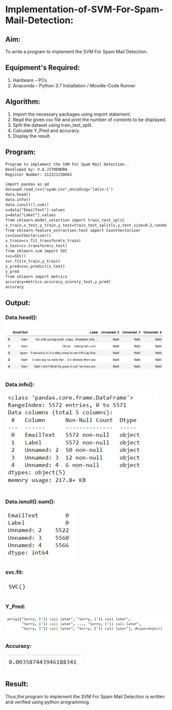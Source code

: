 # Implementation-of-SVM-For-Spam-Mail-Detection:

## Aim:
To write a program to implement the SVM For Spam Mail Detection.

## Equipment's Required:
1. Hardware – PCs
2. Anaconda – Python 3.7 Installation / Moodle-Code Runner

## Algorithm:

1. Import the necessary packages using import statement.
2. Read the given csv file and print the number of contents to be displayed.
3. Split the dataset using train_test_split.
4. Calculate Y_Pred and accuracy.
5. Display the result.

## Program:
~~~
Program to implement the SVM For Spam Mail Detection..
Developed by: V.A.JITHENDRA
Register Number: 212221230043
~~~
~~~
import pandas as pd
data=pd.read_csv("spam.csv",encoding='latin-1')
data.head()
data.info()
data.isnull().sum()
x=data["EmailText"].values
y=data["Label"].values
from sklearn.model_selection import train_test_split 
x_train,x_test,y_train,y_test=train_test_split(x,y,test_size=0.2,random_state=0)
from sklearn.feature_extraction.text import CountVectorizer
cv=CountVectorizer()
x_train=cv.fit_transform(x_train)
x_test=cv.transform(x_test)
from sklearn.svm import SVC
svc=SVC()
svc.fit(x_train,y_train)
y_pred=svc.predict(x_test)
y_pred
from sklearn import metrics
accuracy=metrics.accuracy_score(y_test,y_pred)
accuracy
~~~
## Output:
### Data.head():
![output](./img/1.png)
### Data.info():
![output](./img/2.png)
### Data.isnull().sum():
![output](./img/3.png)
### svc.fit:
![output](./img/4.png)
### Y_Pred:
![output](./img/5.png)
### Accuracy:
![output](./img/6.png)


## Result:
Thus,the program to implement the SVM For Spam Mail Detection is written and verified using python programming.
